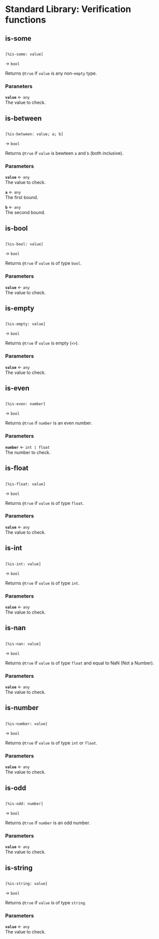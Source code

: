 # Standard Library: Verification functions

## is-some

```rant

[%is-some: value] 

```
&rarr; `bool`

Returns `@true` if `value` is any non-`empty` type.

### Paraneters

**`value`** &larr; `any` <br/>
The value to check.


## is-between

```rant

[%is-between: value; a; b]

```
&rarr; `bool`

Returns `@true` if `value` is bewteen `a` and `b` (both inclusive).

### Parameters

**`value`** &larr; `any` <br/>
The value to check.

**`a`** &larr; `any` <br/>
The first bound.

**`b`** &larr; `any` <br/>
The second bound.


## is-bool

```rant

[%is-bool: value]

```
&rarr; `bool`

Returns `@true` if `value` is of type `bool`.

### Parameters

**`value`** &larr; `any` <br/>
The value to check.


## is-empty

```rant

[%is-empty: value]

```
&rarr; `bool`

Returns `@true` if `value` is empty (`<>`).

### Parameters

**`value`** &larr; `any` <br/>
The value to check.


## is-even

```rant

[%is-even: number]

```
&rarr; `bool`

Returns `@true` if `number` is an even number.

### Parameters

**`number`** &larr; `int | float` <br/>
The number to check.


## is-float

```rant

[%is-float: value]

```
&rarr; `bool`

Returns `@true` if `value` is of type `float`.

### Parameters

**`value`** &larr; `any` <br/>
The value to check.


## is-int

```rant

[%is-int: value]

```
&rarr; `bool`

Returns `@true` if `value` is of type `int`.

### Parameters

**`value`** &larr; `any` <br/>
The value to check.


## is-nan

```rant

[%is-nan: value]

```
&rarr; `bool`

Returns `@true` if `value` is of type `float` and equal to NaN (Not a Number).

### Parameters

**`value`** &larr; `any` <br/>
The value to check.


## is-number

```rant

[%is-number: value]

```
&rarr; `bool`

Returns `@true` if `value` is of type `int` or `float`.

### Parameters

**`value`** &larr; `any` <br/>
The value to check.


## is-odd

```rant

[%is-odd: number]

```
&rarr; `bool`

Returns `@true` if `number` is an odd number.

### Parameters

**`value`** &larr; `any` <br/>
The value to check.


## is-string

```rant

[%is-string: value]

```
&rarr; `bool`

Returns `@true` if `value` is of type `string`.


### Parameters

**`value`** &larr; `any` <br/>
The value to check.